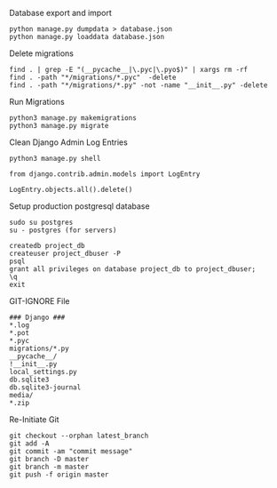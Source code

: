 
Database export and import
```
python manage.py dumpdata > database.json
python manage.py loaddata database.json
```
Delete migrations
```
find . | grep -E "(__pycache__|\.pyc|\.pyo$)" | xargs rm -rf
find . -path "*/migrations/*.pyc"  -delete
find . -path "*/migrations/*.py" -not -name "__init__.py" -delete
```
Run Migrations
```
python3 manage.py makemigrations
python3 manage.py migrate
```
Clean Django Admin Log Entries
```
python3 manage.py shell

from django.contrib.admin.models import LogEntry

LogEntry.objects.all().delete()
```
Setup production postgresql database
```
sudo su postgres
su - postgres (for servers)
```
```
createdb project_db
createuser project_dbuser -P
psql
grant all privileges on database project_db to project_dbuser;
\q
exit
```
GIT-IGNORE File

```
### Django ###
*.log
*.pot
*.pyc
migrations/*.py
__pycache__/
!__init__.py
local_settings.py
db.sqlite3
db.sqlite3-journal
media/
*.zip
```
Re-Initiate Git
```
git checkout --orphan latest_branch
git add -A
git commit -am "commit message"
git branch -D master
git branch -m master
git push -f origin master
```